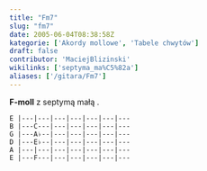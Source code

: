 ```yaml
---
title: "Fm7"
slug: "fm7"
date: 2005-06-04T08:38:58Z
kategorie: ['Akordy mollowe', 'Tabele chwytów']
draft: false
contributor: 'MaciejBlizinski'
wikilinks: ['septyma_ma%C5%82a']
aliases: ['/gitara/Fm7']
---
```

**F-moll** z septymą małą<!-- link nie odnosił się do niczego: 'Fm7' ('content/parked/tabele-chwytow/Fm7.md') links to 'septyma_mała' ('content/parked/tabele-chwytow/septyma_mała.md') and that does not exist --> .


```
E |---|---|---|---|---|---|---
B |---C---|---|---|---|---|---
G |---A♭--|---|---|---|---|---
D |---E♭--|---|---|---|---|---
A |---|---|---|---|---|---|---
E |---F---|---|---|---|---|---
```



